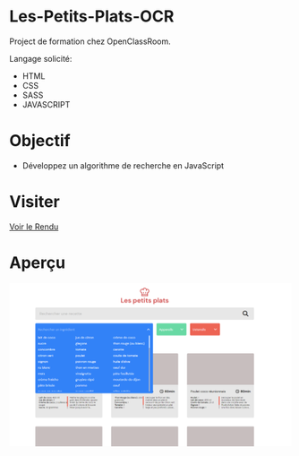 # Les-Petits-Plats-OCR

Project de formation chez OpenClassRoom.

Langage solicité:

- HTML
- CSS
- SASS
- JAVASCRIPT

# Objectif

- Développez un algorithme de recherche en JavaScript

# Visiter

[Voir le Rendu](https://nerion-1337.github.io/Les-Petits-Plats-OCR/)

# Aperçu

![screenshot du site](./Assets/maquette.png)
